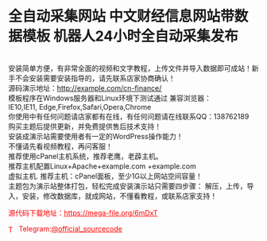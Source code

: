 # 全自动采集网站 中文财经信息网站带数据模板 机器人24小时全自动采集发布

<br>安装简单方便，有非常全面的视频和文字教程，上传文件并导入数据即可成站！新手不会安装需要安装指导的，请先联系店家协商确认！<br>源码演示地址：http://example.com/cn-finance/<br>模板程序在Windows服务器和Linux环境下测试通过 兼容浏览器：<br>IE10,IE11, Edge,Firefox,Safari,Opera,Chrome <br>你使用中有任何问题请店家都有在线，有任何问题请在线联系QQ：138762189<br>购买主题后提供更新，并免费提供售后技术支持！<br>安装成演示站需要使用者有一定的WordPress操作能力！<br>不懂请先看视频教程，再问客服！<br>推荐使用cPanel主机系统，推荐老鹰，老薜主机。<br>推荐主机配置Linux+Apache+example.com +example.com<br>虚拟主机. 推荐主机：cPanel面板，至少1G以上网站空间容量！<br>主题包为演示站整体打包，轻松完成安装演示站只需要四步骤： 解压，上传，导入，安装，修改数据库，就成网站，不懂看教程，或联系店家支持！<br>


<p style="color: red;">源代码下载地址：<a href="https://mega-file.org/6mDxT" style="color: red;">https://mega-file.org/6mDxT</a></p><p style="color: red;"><img src="https://cdn-icons-png.flaticon.com/512/2111/2111646.png" alt="Telegram Icon" style="width: 16px; vertical-align: middle; margin-right: 5px;">Telegram:<a href="https://t.me/official_sourcecode" style="color: red;">@official_sourcecode</a></p>